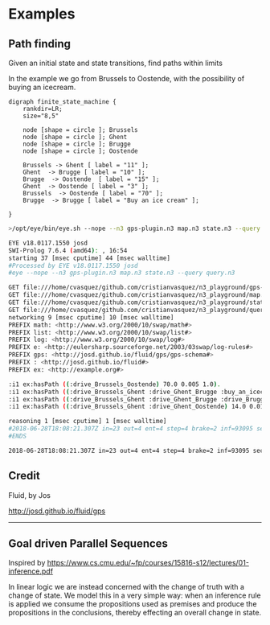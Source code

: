 # Examples

## Path finding

Given an initial state and state transitions, find paths within limits

In the example we go from Brussels to Oostende, with the possibility of buying an icecream. 

```graphviz
digraph finite_state_machine {
    rankdir=LR;
    size="8,5"

    node [shape = circle ]; Brussels
    node [shape = circle ]; Ghent
    node [shape = circle ]; Brugge
    node [shape = circle ]; Oostende

    Brussels -> Ghent [ label = "11" ];
    Ghent  -> Brugge [ label = "10" ];
    Brugge  -> Oostende  [ label = "15" ];
    Ghent  -> Oostende [ label = "3" ];
    Brussels  -> Oostende [ label = "70" ];
    Brugge  -> Brugge [ label = "Buy an ice cream" ];

}
```

```sh
>/opt/eye/bin/eye.sh --nope --n3 gps-plugin.n3 map.n3 state.n3 --query query.n3 

EYE v18.0117.1550 josd
SWI-Prolog 7.6.4 (amd64): , 16:54
starting 37 [msec cputime] 44 [msec walltime]
#Processed by EYE v18.0117.1550 josd
#eye --nope --n3 gps-plugin.n3 map.n3 state.n3 --query query.n3

GET file:///home/cvasquez/github.com/cristianvasquez/n3_playground/gps-plugin.n3 SC=7
GET file:///home/cvasquez/github.com/cristianvasquez/n3_playground/map.n3 SC=13
GET file:///home/cvasquez/github.com/cristianvasquez/n3_playground/state.n3 SC=2
GET file:///home/cvasquez/github.com/cristianvasquez/n3_playground/query.n3 SC=1
networking 9 [msec cputime] 10 [msec walltime]
PREFIX math: <http://www.w3.org/2000/10/swap/math#>
PREFIX list: <http://www.w3.org/2000/10/swap/list#>
PREFIX log: <http://www.w3.org/2000/10/swap/log#>
PREFIX e: <http://eulersharp.sourceforge.net/2003/03swap/log-rules#>
PREFIX gps: <http://josd.github.io/fluid/gps/gps-schema#>
PREFIX : <http://josd.github.io/fluid#>
PREFIX ex: <http://example.org#>

:i1 ex:hasPath ((:drive_Brussels_Oostende) 70.0 0.005 1.0).
:i1 ex:hasPath ((:drive_Brussels_Ghent :drive_Ghent_Brugge :buy_an_icecream :drive_Brugge_Oostende) 106.0 0.02 1.0).
:i1 ex:hasPath ((:drive_Brussels_Ghent :drive_Ghent_Brugge :drive_Brugge_Oostende) 36.0 0.015 1.0).
:i1 ex:hasPath ((:drive_Brussels_Ghent :drive_Ghent_Oostende) 14.0 0.01 1.0).

reasoning 1 [msec cputime] 1 [msec walltime]
#2018-06-28T18:08:21.307Z in=23 out=4 ent=4 step=4 brake=2 inf=93095 sec=0.047 inf/sec=1980745
#ENDS

2018-06-28T18:08:21.307Z in=23 out=4 ent=4 step=4 brake=2 inf=93095 sec=0.047 inf/sec=1980745
```


## Credit

Fluid, by Jos

http://josd.github.io/fluid/gps

------------------------------
Goal driven Parallel Sequences
------------------------------

Inspired by https://www.cs.cmu.edu/~fp/courses/15816-s12/lectures/01-inference.pdf

In linear logic we are instead concerned with the change of truth with a
change of state. We model this in a very simple way: when an inference rule
is applied we consume the propositions used as premises and produce the
propositions in the conclusions, thereby effecting an overall change in state.